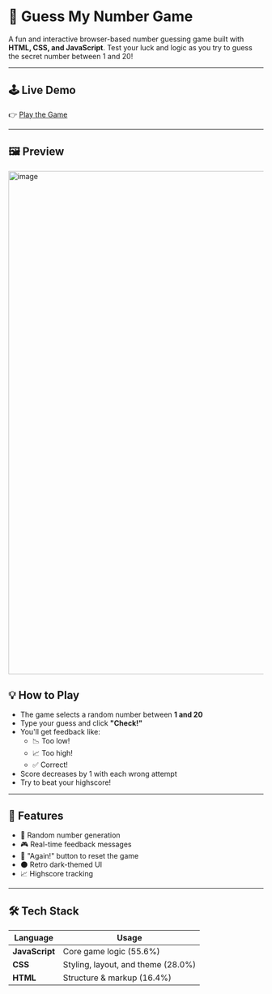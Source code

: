# 🎯 Guess My Number Game

A fun and interactive browser-based number guessing game built with **HTML, CSS, and JavaScript**. Test your luck and logic as you try to guess the secret number between 1 and 20!

---

## 🕹️ Live Demo

👉 [Play the Game](https://Sahildk.github.io/Guess_My_Number)

---

## 🖼️ Preview

<img width="1919" height="993" alt="image" src="https://github.com/user-attachments/assets/43360b1d-c93c-4b51-803e-ff265808dc16" />

## 💡 How to Play

- The game selects a random number between **1 and 20**
- Type your guess and click **"Check!"**
- You'll get feedback like:
  - 📉 Too low!
  - 📈 Too high!
  - ✅ Correct!
- Score decreases by 1 with each wrong attempt
- Try to beat your highscore!

---

## 🚀 Features

- 🎯 Random number generation
- 🎮 Real-time feedback messages
- 🔄 "Again!" button to reset the game
- 🌑 Retro dark-themed UI
- 📈 Highscore tracking

---

## 🛠️ Tech Stack

| Language | Usage |
|----------|-------|
| **JavaScript** | Core game logic (55.6%) |
| **CSS**        | Styling, layout, and theme (28.0%) |
| **HTML**       | Structure & markup (16.4%) |
